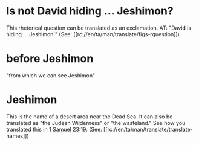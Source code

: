# Is not David hiding ... Jeshimon?

This rhetorical question can be translated as an exclamation. AT: "David is hiding ... Jeshimon!" (See: [[rc://en/ta/man/translate/figs-rquestion]])

# before Jeshimon

"from which we can see Jeshimon"

# Jeshimon

This is the name of a desert area near the Dead Sea. It can also be translated as "the Judean Wilderness" or "the wasteland." See how you translated this in [1 Samuel 23:19](../23/19.md). (See: [[rc://en/ta/man/translate/translate-names]])

